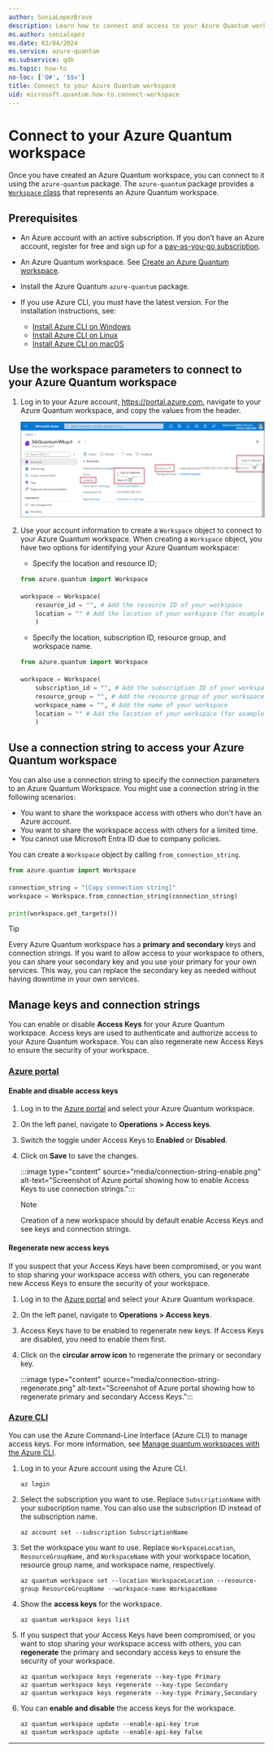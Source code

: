 ```yaml
---
author: SoniaLopezBravo
description: Learn how to connect and access to your Azure Quantum workspace using connection string and workspace parameters.
ms.author: sonialopez
ms.date: 03/04/2024
ms.service: azure-quantum
ms.subservice: qdk
ms.topic: how-to
no-loc: ['Q#', '$$v']
title: Connect to your Azure Quantum workspace
uid: microsoft.quantum.how-to.connect-workspace
---
```


# Connect to your Azure Quantum workspace

Once you have created an Azure Quantum workspace, you can connect to it using the `azure-quantum` package. The `azure-quantum` package provides a [`Workspace` class](/python/azure-quantum/azure.quantum.workspace) that represents an Azure Quantum workspace.

## Prerequisites

- An Azure account with an active subscription. If you don’t have an Azure account, register for free and sign up for a [pay-as-you-go subscription](https://azure.microsoft.com/pricing/purchase-options/pay-as-you-go).
- An Azure Quantum workspace. See [Create an Azure Quantum workspace](xref:microsoft.quantum.how-to.workspace).
- Install the Azure Quantum `azure-quantum` package.
- If you use Azure CLI, you must have the latest version. For the installation instructions, see:

    - [Install Azure CLI on Windows](/cli/azure/install-azure-cli-windows)
    - [Install Azure CLI on Linux](/cli/azure/install-azure-cli-linux)
    - [Install Azure CLI on macOS](/cli/azure/install-azure-cli-macos)

## Use the workspace parameters to connect to your Azure Quantum workspace

1. Log in to your Azure account, <https://portal.azure.com>, navigate to your Azure Quantum workspace, and copy the values from the header.

    ![How to retrieve the resource ID and location from an Azure Quantum workspace](media/azure-quantum-resource-id.png)

1. Use your account information to create a `Workspace` object to connect to your Azure Quantum workspace. When creating a `Workspace` object, you have two options for identifying your Azure Quantum workspace:

    - Specify the location and resource ID;

    ```python
    from azure.quantum import Workspace 

    workspace = Workspace(  
        resource_id = "", # Add the resource ID of your workspace
        location = "" # Add the location of your workspace (for example "westus")
        )
    ```

    - Specify the location, subscription ID, resource group, and workspace name.
    
    ```python
    from azure.quantum import Workspace 

    workspace = Workspace(  
        subscription_id = "", # Add the subscription ID of your workspace
        resource_group = "", # Add the resource group of your workspace
        workspace_name = "", # Add the name of your workspace
        location = "" # Add the location of your workspace (for example "westus")
        )
    ```

## Use a connection string to access your Azure Quantum workspace

You can also use a connection string to specify the connection parameters to an Azure Quantum Workspace. You might use a connection string in the following scenarios:

- You want to share the workspace access with others who don't have an Azure account.
- You want to share the workspace access with others for a limited time.
- You cannot use Microsoft Entra ID due to company policies.

You can create a `Workspace` object by calling `from_connection_string`.

```python
from azure.quantum import Workspace 

connection_string = "[Copy connection string]" 
workspace = Workspace.from_connection_string(connection_string) 

print(workspace.get_targets()) 
```

> [!TIP]
> Every Azure Quantum workspace has a **primary and secondary** keys and connection strings. If you want to allow access to your workspace to others, you can share your secondary key and you use your primary for your own services. This way, you can replace the secondary key as needed without having downtime in your own services.

## Manage keys and connection strings

You can enable or disable **Access Keys** for your Azure Quantum workspace. Access keys are used to authenticate and authorize access to your Azure Quantum workspace. You can also regenerate new Access Keys to ensure the security of your workspace.

### [Azure portal](#tab/portal)

#### Enable and disable access keys

1. Log in to the [Azure portal](https://portal.azure.com/) and select your Azure Quantum workspace.
1. On the left panel, navigate to **Operations > Access keys**.
1. Switch the toggle under Access Keys to **Enabled** or **Disabled**.
1. Click on **Save** to save the changes.

    :::image type="content" source="media/connection-string-enable.png" alt-text="Screenshot of Azure portal showing how to enable Access Keys to use connection strings.":::

    > [!NOTE]
    > Creation of a new workspace should by default enable Access Keys and see keys and connection strings.

#### Regenerate new access keys

If you suspect that your Access Keys have been compromised, or you want to stop sharing your workspace access with others, you can regenerate new Access Keys to ensure the security of your workspace.

1. Log in to the [Azure portal](https://portal.azure.com/) and select your Azure Quantum workspace.
1. On the left panel, navigate to **Operations > Access keys**.
1. Access Keys have to be enabled to regenerate new keys. If Access Keys are disabled, you need to enable them first.
1. Click on the **circular arrow icon** to regenerate the primary or secondary key.

    :::image type="content" source="media/connection-string-regenerate.png" alt-text="Screenshot of Azure portal showing how to regenerate primary and secondary Access Keys.":::

### [Azure CLI](#tab/azurecli)

You can use the Azure Command-Line Interface (Azure CLI) to manage access keys. For more information, see [Manage quantum workspaces with the Azure CLI](xref:microsoft.quantum.workspaces-cli).

1. Log in to your Azure account using the Azure CLI.

    ```azurecli
    az login
    ```

1. Select the subscription you want to use. Replace `SubscriptionName` with your subscription name. You can also use the subscription ID instead of the subscription name.

    ```azurecli
    az account set --subscription SubscriptionName
    ```

1. Set the workspace you want to use. Replace `WorkspaceLocation`, `ResourceGroupName`, and `WorkspaceName` with your workspace location, resource group name, and workspace name, respectively.

    ```azurecli	
    az quantum workspace set --location WorkspaceLocation --resource-group ResourceGroupName --workspace-name WorkspaceName
    ```

1. Show the **access keys** for the workspace.

    ```azurecli
    az quantum workspace keys list 
    ```

1. If you suspect that your Access Keys have been compromised, or you want to stop sharing your workspace access with others, you can **regenerate** the primary and secondary access keys to ensure the security of your workspace.

    ```azurecli
    az quantum workspace keys regenerate --key-type Primary 
    az quantum workspace keys regenerate --key-type Secondary 
    az quantum workspace keys regenerate --key-type Primary,Secondary 
    ```

1. You can **enable and disable** the access keys for the workspace.

    ```azurecli
    az quantum workspace update --enable-api-key true 
    az quantum workspace update --enable-api-key false 
    ```

***
